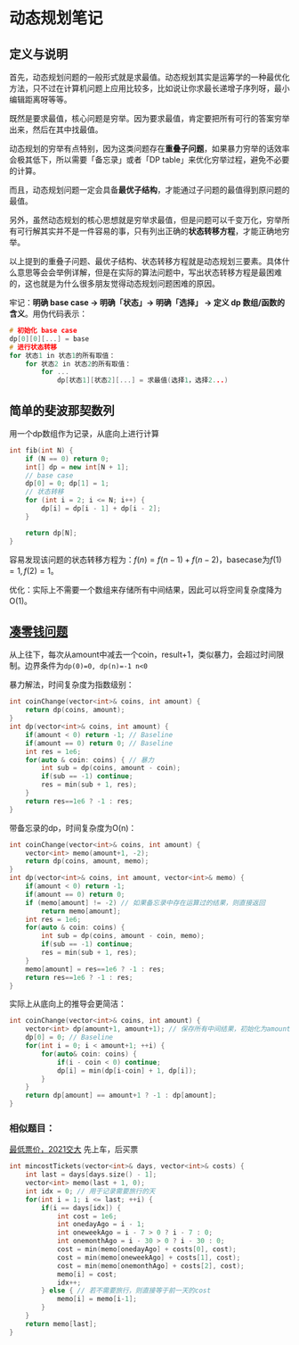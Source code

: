 # 动态规划笔记

## 定义与说明

首先，动态规划问题的一般形式就是求最值。动态规划其实是运筹学的一种最优化方法，只不过在计算机问题上应用比较多，比如说让你求最长递增子序列呀，最小编辑距离呀等等。

既然是要求最值，核心问题是穷举。因为要求最值，肯定要把所有可行的答案穷举出来，然后在其中找最值。

动态规划的穷举有点特别，因为这类问题存在**重叠子问题**，如果暴力穷举的话效率会极其低下，所以需要「备忘录」或者「DP table」来优化穷举过程，避免不必要的计算。

而且，动态规划问题一定会具备**最优子结构**，才能通过子问题的最值得到原问题的最值。

另外，虽然动态规划的核心思想就是穷举求最值，但是问题可以千变万化，穷举所有可行解其实并不是一件容易的事，只有列出正确的**状态转移方程**，才能正确地穷举。

以上提到的重叠子问题、最优子结构、状态转移方程就是动态规划三要素。具体什么意思等会会举例详解，但是在实际的算法问题中，写出状态转移方程是最困难的，这也就是为什么很多朋友觉得动态规划问题困难的原因。

牢记：**明确 base case -> 明确「状态」-> 明确「选择」 -> 定义 dp 数组/函数的含义**。用伪代码表示：
```cpp
# 初始化 base case
dp[0][0][...] = base
# 进行状态转移
for 状态1 in 状态1的所有取值：
    for 状态2 in 状态2的所有取值：
        for ...
            dp[状态1][状态2][...] = 求最值(选择1，选择2...)
```

## 简单的斐波那契数列
用一个dp数组作为记录，从底向上进行计算
```cpp
int fib(int N) {
    if (N == 0) return 0;
    int[] dp = new int[N + 1];
    // base case
    dp[0] = 0; dp[1] = 1;
    // 状态转移
    for (int i = 2; i <= N; i++) {
        dp[i] = dp[i - 1] + dp[i - 2];
    }

    return dp[N];
}
```
容易发现该问题的状态转移方程为：$f(n) = f(n-1) + f(n-2)$，basecase为$f(1)=1, f(2)=1$。

优化：实际上不需要一个数组来存储所有中间结果，因此可以将空间复杂度降为O(1)。

## [凑零钱问题](https://leetcode-cn.com/problems/coin-change/)
从上往下，每次从amount中减去一个coin，result+1，类似暴力，会超过时间限制。边界条件为`dp(0)=0, dp(n)=-1 n<0`

暴力解法，时间复杂度为指数级别：
```cpp
int coinChange(vector<int>& coins, int amount) {
    return dp(coins, amount);
}
int dp(vector<int>& coins, int amount) {
    if(amount < 0) return -1; // Baseline
    if(amount == 0) return 0; // Baseline
    int res = 1e6;
    for(auto & coin: coins) { // 暴力
        int sub = dp(coins, amount - coin);
        if(sub == -1) continue;
        res = min(sub + 1, res);
    }
    return res==1e6 ? -1 : res;
}
```

带备忘录的dp，时间复杂度为O(n)：
```cpp
int coinChange(vector<int>& coins, int amount) {
    vector<int> memo(amount+1, -2);
    return dp(coins, amount, memo);
}
int dp(vector<int>& coins, int amount, vector<int>& memo) {
    if(amount < 0) return -1;
    if(amount == 0) return 0;
    if (memo[amount] != -2) // 如果备忘录中存在运算过的结果，则直接返回
        return memo[amount];
    int res = 1e6;
    for(auto & coin: coins) {
        int sub = dp(coins, amount - coin, memo);
        if(sub == -1) continue;
        res = min(sub + 1, res);
    }
    memo[amount] = res==1e6 ? -1 : res;
    return res==1e6 ? -1 : res;
}
```

实际上从底向上的推导会更简洁：
```cpp
int coinChange(vector<int>& coins, int amount) {
    vector<int> dp(amount+1, amount+1); // 保存所有中间结果，初始化为amount+1是因为因为凑成 amount 金额的硬币数最多只可能等于 amount
    dp[0] = 0; // Baseline
    for(int i = 0; i < amount+1; ++i) {
        for(auto& coin: coins) {
            if(i - coin < 0) continue;
            dp[i] = min(dp[i-coin] + 1, dp[i]);
        }
    }
    return dp[amount] == amount+1 ? -1 : dp[amount];
}
```

### 相似题目：
[最低票价，2021交大](https://leetcode-cn.com/problems/minimum-cost-for-tickets/)
先上车，后买票
```cpp
int mincostTickets(vector<int>& days, vector<int>& costs) {
    int last = days[days.size() - 1];
    vector<int> memo(last + 1, 0);
    int idx = 0; // 用于记录需要旅行的天
    for(int i = 1; i <= last; ++i) {
        if(i == days[idx]) {
            int cost = 1e6;
            int onedayAgo = i - 1;
            int oneweekAgo = i - 7 > 0 ? i - 7 : 0;
            int onemonthAgo = i - 30 > 0 ? i - 30 : 0;
            cost = min(memo[onedayAgo] + costs[0], cost);
            cost = min(memo[oneweekAgo] + costs[1], cost);
            cost = min(memo[onemonthAgo] + costs[2], cost);
            memo[i] = cost;
            idx++;
        } else { // 若不需要旅行，则直接等于前一天的cost
            memo[i] = memo[i-1];
        }
    }
    return memo[last];
}
```